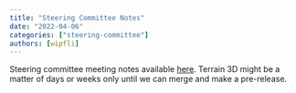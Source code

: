 ```yaml
---
title: "Steering Committee Notes"
date: "2022-04-06"
categories: ["steering-committee"]
authors: [wipfli]
---
```


Steering committee meeting notes available
[here](https://github.com/maplibre/maplibre/discussions/15).
Terrain 3D might be a matter of days or weeks only until we can merge and make
a pre-release.
